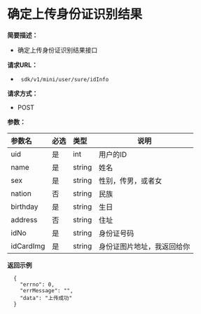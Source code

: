 # 确定上传身份证识别结果
    
**简要描述：** 

- 确定上传身份证识别结果接口

**请求URL：** 
- ` sdk/v1/mini/user/sure/idInfo`
  
**请求方式：**
- POST 

**参数：** 

|参数名|必选|类型|说明|
|:----    |:---|:----- |-----   |
|uid |是  |int |用户的ID   |
|name |是  |string |姓名   |
|sex |是  |string | 性别，传男，或者女    |
|nation     |否  |string | 民族    |
|birthday |是  |string |生日   |
|address |否  |string | 住址    |
|idNo     |是  |string | 身份证号码    |
|idCardImg     |是  |string | 身份证图片地址，我返回给你    |


 **返回示例**

``` 
  {
    "errno": 0,
	"errMessage": "",
	"data": "上传成功"
  }
```

